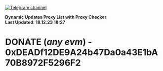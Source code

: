 [![Telegram channel](https://img.shields.io/endpoint?url=https://runkit.io/damiankrawczyk/telegram-badge/branches/master?url=https://t.me/n4z4v0d)](https://t.me/n4z4v0d) 

**Dynamic Updates Proxy List with Proxy Checker**  
**Last Updated: 18.12.23 18:27**

# DONATE (_any evm_) - 0xDEADf12DE9A24b47Da0a43E1bA70B8972F5296F2
